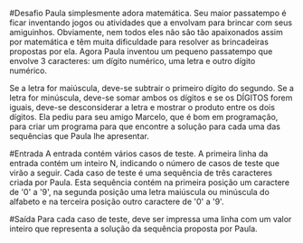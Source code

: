 #Desafio
Paula simplesmente adora matemática. Seu maior passatempo é ficar inventando jogos ou atividades que a envolvam para brincar com seus amiguinhos. Obviamente, nem todos eles não são tão apaixonados assim por matemática e têm muita dificuldade para resolver as brincadeiras propostas por ela. Agora Paula inventou um pequeno passatempo que envolve 3 caracteres: um dígito numérico, uma letra e outro dígito numérico.

Se a letra for maiúscula, deve-se subtrair o primeiro dígito do segundo. Se a letra for minúscula, deve-se somar ambos os dígitos e se os DÍGITOS forem iguais, deve-se desconsiderar a letra e mostrar o produto entre os dois dígitos. Ela pediu para seu amigo Marcelo, que é bom em programação, para criar um programa para que encontre a solução para cada uma das sequências que Paula lhe apresentar.

#Entrada
A entrada contém vários casos de teste. A primeira linha da entrada contém um inteiro N, indicando o número de casos de teste que virão a seguir. Cada caso de teste é uma sequência de três caracteres criada por Paula. Esta sequência contém na primeira posição um caractere de '0' a '9', na segunda posição uma letra maiúscula ou minúscula do alfabeto e na terceira posição outro caractere de '0' a '9'.

#Saída
Para cada caso de teste, deve ser impressa uma linha com um valor inteiro que representa a solução da sequência proposta por Paula.
